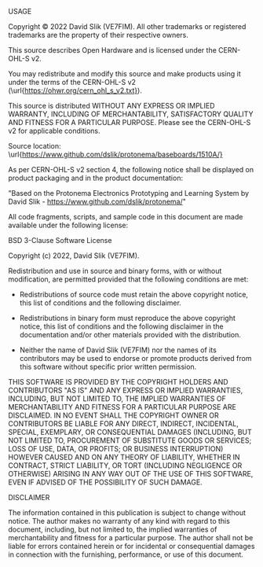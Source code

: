 USAGE

Copyright © 2022 David Slik (VE7FIM). All other trademarks or registered trademarks are the property of their respective owners.

This source describes Open Hardware and is licensed under the CERN-OHL-S v2.

You may redistribute and modify this source and make products using it under the terms of the CERN-OHL-S v2 (\url{https://ohwr.org/cern_ohl_s_v2.txt}).

This source is distributed WITHOUT ANY EXPRESS OR IMPLIED WARRANTY, INCLUDING OF MERCHANTABILITY, SATISFACTORY QUALITY AND FITNESS FOR A PARTICULAR PURPOSE. Please see the CERN-OHL-S v2 for applicable conditions.

Source location: \url{https://www.github.com/dslik/protonema/baseboards/1510A/}

As per CERN-OHL-S v2 section 4, the following notice shall be displayed on product packaging and in the product documentation:

"Based on the Protonema Electronics Prototyping and Learning System by David Slik - https://www.github.com/dslik/protonema/"

All code fragments, scripts, and sample code in this document are made available under the following license:

BSD 3-Clause Software License

Copyright (c) 2022, David Slik (VE7FIM).

Redistribution and use in source and binary forms, with or without modification, are permitted provided that the following conditions are met:

* Redistributions of source code must retain the above copyright notice, this list of conditions and the following disclaimer.

* Redistributions in binary form must reproduce the above copyright notice, this list of conditions and the following disclaimer in the documentation and/or other materials provided with the distribution.

* Neither the name of David Slik (VE7FIM) nor the names of its contributors may be used to endorse or promote products derived from this software without specific prior written permission.

THIS SOFTWARE IS PROVIDED BY THE COPYRIGHT HOLDERS AND CONTRIBUTORS "AS IS" AND ANY EXPRESS OR IMPLIED WARRANTIES, INCLUDING, BUT NOT LIMITED TO, THE IMPLIED WARRANTIES OF MERCHANTABILITY AND FITNESS FOR A PARTICULAR PURPOSE ARE DISCLAIMED. IN NO EVENT SHALL THE COPYRIGHT OWNER OR CONTRIBUTORS BE LIABLE FOR ANY DIRECT, INDIRECT, INCIDENTAL, SPECIAL, EXEMPLARY, OR CONSEQUENTIAL DAMAGES (INCLUDING, BUT NOT LIMITED TO, PROCUREMENT OF SUBSTITUTE GOODS OR SERVICES; LOSS OF USE, DATA, OR PROFITS; OR BUSINESS INTERRUPTION) HOWEVER CAUSED AND ON ANY THEORY OF LIABILITY, WHETHER IN CONTRACT, STRICT LIABILITY, OR TORT (INCLUDING NEGLIGENCE OR OTHERWISE) ARISING IN ANY WAY OUT OF THE USE OF THIS SOFTWARE, EVEN IF ADVISED OF THE POSSIBILITY OF SUCH DAMAGE.

DISCLAIMER

The information contained in this publication is subject to change without notice. The author makes no warranty of any kind with regard to this document, including, but not limited to, the implied warranties of merchantability and fitness for a particular purpose. The author shall not be liable for errors contained herein or for incidental or consequential damages in connection with the furnishing, performance, or use of this document.
